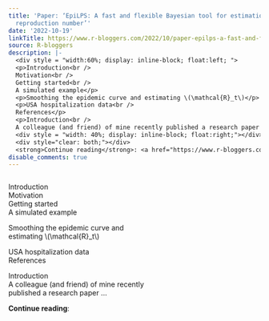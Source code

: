 ```yaml
---
title: 'Paper: ‘EpiLPS: A fast and flexible Bayesian tool for estimation of the time-varying
  reproduction number’'
date: '2022-10-19'
linkTitle: https://www.r-bloggers.com/2022/10/paper-epilps-a-fast-and-flexible-bayesian-tool-for-estimation-of-the-time-varying-reproduction-number/
source: R-bloggers
description: |-
  <div style = "width:60%; display: inline-block; float:left; ">
  <p>Introduction<br />
  Motivation<br />
  Getting started<br />
  A simulated example</p>
  <p>Smoothing the epidemic curve and estimating \(\mathcal{R}_t\)</p>
  <p>USA hospitalization data<br />
  References</p>
  <p>Introduction<br />
  A colleague (and friend) of mine recently published a research paper ...</p></div>
  <div style = "width: 40%; display: inline-block; float:right;"></div>
  <div style="clear: both;"></div>
  <strong>Continue reading</strong>: <a href="https://www.r-bloggers.com/2022/10/paper-epilps-a-fast-and-flexible-bayesian-tool-for-estim ...
disable_comments: true
---
```

<div style = "width:60%; display: inline-block; float:left; ">
<p>Introduction<br />
Motivation<br />
Getting started<br />
A simulated example</p>
<p>Smoothing the epidemic curve and estimating \(\mathcal{R}_t\)</p>
<p>USA hospitalization data<br />
References</p>
<p>Introduction<br />
A colleague (and friend) of mine recently published a research paper ...</p></div>
<div style = "width: 40%; display: inline-block; float:right;"></div>
<div style="clear: both;"></div>
<strong>Continue reading</strong>: <a href="https://www.r-bloggers.com/2022/10/paper-epilps-a-fast-and-flexible-bayesian-tool-for-estim ...